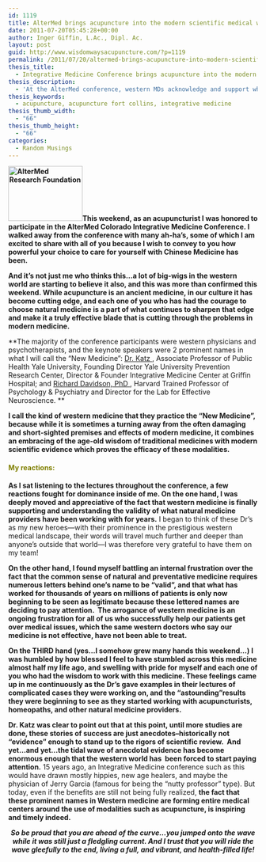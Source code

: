 ```yaml
---
id: 1119
title: AlterMed brings acupuncture into the modern scientific medical world of integrative medicine
date: 2011-07-20T05:45:28+00:00
author: Inger Giffin, L.Ac., Dipl. Ac.
layout: post
guid: http://www.wisdomwaysacupuncture.com/?p=1119
permalink: /2011/07/20/altermed-brings-acupuncture-into-modern-scientific-world-of-integrative-medicine/
thesis_title:
  - Integrative Medicine Conference brings acupuncture into the modern world.
thesis_description:
  - 'At the AlterMed conference, western MDs acknowledge and support what acupuncturists and others in the natural health field have been saying forever. '
thesis_keywords:
  - acupuncture, acupuncture fort collins, integrative medicine
thesis_thumb_width:
  - "66"
thesis_thumb_height:
  - "66"
categories:
  - Random Musings
---
```

**[<img class="alignleft size-thumbnail wp-image-1121" title="Alternative Medicine Research Foundation Logo" src="http://www.wisdomwaysacupuncture.com/wp-content/uploads/2011/07/altermed-logo-150x111.jpg" alt="AlterMed Research Foundation" width="150" height="111" srcset="http://www.wisdomwaysacupuncture.com/wp-content/uploads/2011/07/altermed-logo-150x111.jpg 150w, http://www.wisdomwaysacupuncture.com/wp-content/uploads/2011/07/altermed-logo-300x223.jpg 300w, http://www.wisdomwaysacupuncture.com/wp-content/uploads/2011/07/altermed-logo.jpeg 600w" sizes="(max-width: 150px) 100vw, 150px" />](http://www.wisdomwaysacupuncture.com/wp-content/uploads/2011/07/altermed-logo.jpeg)This weekend, as an acupuncturist I was honored to participate in the AlterMed Colorado Integrative Medicine Conference. I walked away from the conference with many ah-ha&#8217;s, some of which I am excited to share with all of you because I wish to convey to you how powerful your choice to care for yourself with Chinese Medicine has been.** 

**And it&#8217;s not just me who thinks this&#8230;a lot of big-wigs in the western world are starting to believe it also, and this was more than confirmed this weekend. While acupuncture is an ancient medicine, in our culture it has become cutting edge, and each one of you who has had the courage to choose natural medicine is a part of what continues to sharpen that edge and make it a truly effective blade that is cutting through the problems in modern medicine.** 

**The majority of the conference participants were western physicians and psychotherapists, and the keynote speakers were 2 prominent names in what I will call the &#8220;New Medicine&#8221;:  <a href="http://davidkatzmd.com/" target="_blank" rel="noopener">Dr. Katz </a>, Associate Professor of Public Health Yale University, Founding Director Yale University Prevention Research Center, Director & Founder Integrative Medicine Center at Griffin Hospital; and  <a href="https://www.richardjdavidson.com/" target="_blank" rel="noopener">Richard Davidson, PhD </a>, Harvard Trained Professor of Psychology & Psychiatry and Director for the Lab for Effective Neuroscience. ** 

**I call the kind of western medicine that they practice the &#8220;New Medicine&#8221;, because while it is sometimes a turning away from the often damaging and short-sighted premises and effects of modern medicine, it combines an embracing of the age-old wisdom of traditional medicines with modern scientific evidence which proves the efficacy of these modalities.**

#### <span style="color: #808000;"><strong>My reactions:</strong></span>

**As I sat listening to the lectures throughout the conference, a few reactions fought for dominance inside of me. On the one hand, I was deeply moved and appreciative of the fact that western medicine is finally supporting and understanding the validity of what natural medicine providers have been working with for years.** I began to think of these Dr&#8217;s as my new heroes&#8212;with their prominence in the prestigious western medical landscape, their words will travel much further and deeper than anyone&#8217;s outside that world&#8212;I was therefore very grateful to have them on my team!

**On the other hand, I found myself battling an internal frustration over the fact that the common sense of natural and preventative medicine requires numerous letters behind one&#8217;s name to be &#8220;valid&#8221;, and that what has worked for thousands of years on millions of patients is only now beginning to be seen as legitimate because these lettered names are deciding to pay attention.  The arrogance of western medicine is an ongoing frustration for all of us who successfully help our patients get over medical issues, which the same western doctors who say our medicine is not effective, have not been able to treat.**

**On the THIRD hand (yes&#8230;I somehow grew many hands this weekend&#8230;) I was humbled by how blessed I feel to have stumbled across this medicine almost half my life ago, and swelling with pride for myself and each one of you who had the wisdom to work with this medicine. These feelings came up in me continuously as the Dr&#8217;s gave examples in their lectures of complicated cases they were working on, and the &#8220;astounding&#8221;results they were beginning to see as they started working with acupuncturists, homeopaths, and other natural medicine providers.**

**Dr. Katz was clear to point out that at this point, until more studies are done, these stories of success are just anecdotes&#8211;historically not &#8220;evidence&#8221; enough to stand up to the rigors of scientific review.  And yet&#8230;and yet&#8230;the tidal wave of anecdotal evidence has become enormous enough that the western world has  been forced to start paying attention.** 15 years ago, an Integrative Medicine conference such as this would have drawn mostly hippies, new age healers, and maybe the physician of Jerry Garcia (famous for being the &#8220;nutty professor&#8221; type). But today, even if the benefits are still not being fully realized, **the fact that these prominent names in Western medicine are forming entire medical centers around the use of modalities such as acupuncture, is inspiring and timely indeed.**

<p style="text-align: center;">
  <em><strong>So be proud that you are ahead of the curve&#8230;you jumped onto the wave while it was still just a fledgling current. And I trust that you will ride the wave gleefully to the end, living a full, and vibrant, and health-filled life!</strong></em>
</p>